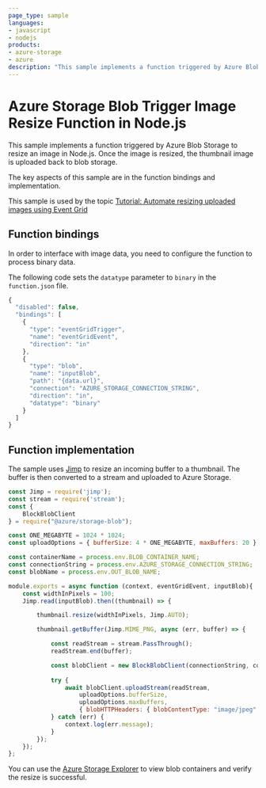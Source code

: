 ```yaml
---
page_type: sample
languages:
- javascript
- nodejs
products:
- azure-storage
- azure
description: "This sample implements a function triggered by Azure Blob Storage to resize an image in Node.js."
---
```


# Azure Storage Blob Trigger Image Resize Function in Node.js

This sample implements a function triggered by Azure Blob Storage to resize an image in Node.js. Once the image is resized, the thumbnail image is uploaded back to blob storage.

The key aspects of this sample are in the function bindings and implementation.

This sample is used by the topic [Tutorial: Automate resizing uploaded images using Event Grid](https://docs.microsoft.com/azure/event-grid/resize-images-on-storage-blob-upload-event?tabs=nodejsv10#deploy-the-function-code/)

## Function bindings

In order to interface with image data, you need to configure the function to process binary data.

The following code sets the `datatype` parameter to `binary` in the `function.json` file.

```javascript
{
  "disabled": false,
  "bindings": [
    {
      "type": "eventGridTrigger",
      "name": "eventGridEvent",
      "direction": "in"
    },
    {
      "type": "blob",
      "name": "inputBlob",
      "path": "{data.url}",
      "connection": "AZURE_STORAGE_CONNECTION_STRING",
      "direction": "in",
      "datatype": "binary"
    }
  ]
}
```

## Function implementation

The sample uses [Jimp](https://github.com/oliver-moran/jimp) to resize an incoming buffer to a thumbnail. The buffer is then converted to a stream and uploaded to Azure Storage.

```javascript
const Jimp = require('jimp');
const stream = require('stream');
const {
    BlockBlobClient
} = require("@azure/storage-blob");

const ONE_MEGABYTE = 1024 * 1024;
const uploadOptions = { bufferSize: 4 * ONE_MEGABYTE, maxBuffers: 20 };

const containerName = process.env.BLOB_CONTAINER_NAME;
const connectionString = process.env.AZURE_STORAGE_CONNECTION_STRING;
const blobName = process.env.OUT_BLOB_NAME;

module.exports = async function (context, eventGridEvent, inputBlob){
    const widthInPixels = 100;
    Jimp.read(inputBlob).then((thumbnail) => {

        thumbnail.resize(widthInPixels, Jimp.AUTO);

        thumbnail.getBuffer(Jimp.MIME_PNG, async (err, buffer) => {

            const readStream = stream.PassThrough();
            readStream.end(buffer);

            const blobClient = new BlockBlobClient(connectionString, containerName, blobName);
            
            try {
                await blobClient.uploadStream(readStream,
                    uploadOptions.bufferSize,
                    uploadOptions.maxBuffers,
                    { blobHTTPHeaders: { blobContentType: "image/jpeg" } });
            } catch (err) {
                context.log(err.message);
            }
        });
    });
};
```

You can use the [Azure Storage Explorer](https://azure.microsoft.com/features/storage-explorer/) to view blob containers and verify the resize is successful.
